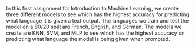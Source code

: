 In this first assignment for Introduction to Machine Learning, we create three different models to see which has the highest accuracy for predicting
what language it is given a text output. The languages we train and test the model on a 80/20 spilt are French, English, and German. 
The models we create are KNN, SVM, and MLP to see which has the highest accuracy on predicting what language the model is being given when prompted. 
